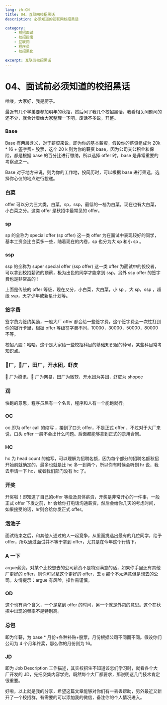 ```yaml
---
lang: zh-CN
title: 04、互联网校招黑话
description: 必须知道的互联网校招黑话

category: 
    - 校招面试
    - 校招指南
    - 互联网
    - 程序员
    - 校招黑化

excerpt: 互联网校招黑话
---
```




# 04、面试前必须知道的校招黑话

哈喽，大家好，我是厨子。

最近有几个学弟要参加明年的秋招，然后问了我几个校招黑话，我看相关问题问的还不少，就合计着给大家整理一下吧，废话不多说，开整。

### Base

Base 有两层含义，对于薪资来说，即为你的基本薪资，假设你的薪资组成为 20k * 16 + 签字费+ 股票，这个 20 k 则为你的薪资 base，因为公司交公积金和保险，都是根据 base 的百分比进行缴纳，所以选择 offer 时，base 是非常重要的考察点之一。

Base 对于地方来说，则为你的工作地，投简历时，可以根据 base 进行筛选，选择你心仪的地点进行投递。

### 白菜

offer 可以分为三大类，白菜，sp，ssp，最低的一档为白菜，现在也有大白菜，小白菜之分。这类 offer 是秋招中最常见的 offer。

### sp

sp 的全称为 special offer (sp offer) 这一类 offer 为在面试中表现较好的同学，基本工资会比白菜多一些，随着现在的内卷，sp 也分为大 sp 和小 sp 。

### ssp

ssp 的全称为 super special offer (ssp offer) 这一类 offer 为面试中的佼佼者，可以拿到校招薪资的顶薪，极为出色的同学才能拿到 ssp，另外 ssp offer 的签字费也是非常高的！

上面是传统的 offer 等级，现在又分，小白菜，大白菜，小 sp ，大 sp，ssp ，超级 ssp，天才少年或新星计划等。

### 签字费

签字费为签约奖励，一般大厂 offer 都会给一些签字费，这个签字费会一次性打到你的银行卡里，根据 offer 等级签字费不同，10000，30000，50000，80000 不等。

校招八股：哈哈，这个是大家给一些校招科目的基础知识起的绰号，某些科目常考知识点。

### 🐧厂，🐷厂，田厂，开水团，虾皮

🐧 厂为腾讯，🐷 厂为网易，田厂为微软，开水团为美团，虾皮为 shopee

### 润

快跑的意思，程序员届有一个名言，程序和人有一个能跑就行。

### OC

oc 即为 offer call 的缩写 ，接到了口头 offer，不是正式 offer ，不过对于大厂来说，口头 offer 一般不会出什么问题。后面都能够拿到正式的录用合同。

### HC

hc 为 head count 的缩写，可以理解为招聘名额，因为每个部分的招聘名额秋招开始前就确定的，最多也就是比 hc 多一到两个，所以你有时候会听到 hr 说，我去申请一下 hc，或者我们部门没有 hc 了。

### 开奖

开奖啦！即知道了自己的offer 等级及具体薪资，开奖是非常开心的一件事，一般正式 offer 下发之前，hr 会给你打电话沟通薪资，然后会给你几天的考虑时间，如果接受的话，hr则会给你发正式 offer。

### 泡池子

面试结束之后，和其他人通过的人一起竞争，从里面挑选出最有的几位同学，给予 offer，所以通过面试并不等于拿到 offer，尤其是在今年这个行情下。

### A 一下

argue薪资，对某个比较想去的公司薪资不是特别满意的话，如果你手里还有其他厂更好的 offer，则你可以拿这个更好的 offer，去 a 那个不太满意但是想去的公司。友情提示：argue 有风险，操作需谨慎。

### OD

这个也有两个含义，一个是拿到 offer 的时间，另一个就是外包的意思。这个在秋招中出现的频率不是特别高。

### 总包

即为年薪，为 base * 月份+各种补贴+股票，月份根据公司不同而不同。假设你们公司为 4 个月年终奖，那么你的月份则为 16。

### JD

即为 Job Description 工作描述，其实校招生不知道该怎们学习时，就看各个大厂开发的 JD，先把交集内容学完，既然每个大厂都要求，那说明这几门技术肯定很重要。

好啦，以上就是我的分享，希望这篇文章能够对你们有一丢丢帮助，另外最近又新开了一个校招群，有需要的可以添加我的微信，备注你的个人情况进入。
